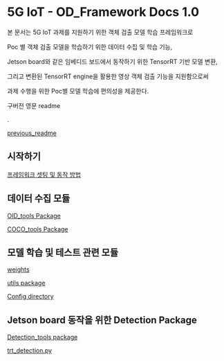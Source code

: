 # 5G IoT - OD_Framework Docs 1.0

본 문서는 5G IoT 과제를 지원하기 위한 객체 검출 모델 학습 프레임워크로

Poc 별 객체 검출 모델을 학습하기 위한 데이터 수집 및 학습 기능,

Jetson board와 같은 임베디드 보드에서 동작하기 위한 TensorRT 기반 모델 변환,

그리고 변환된 TensorRT engine을 활용한 영상 객체 검출 기능을 지원함으로써 

과제 수행을 위한 Poc별 모델 학습에 편의성을 제공한다. 

구버전 영문 readme 

.

[previous_readme](5G%20IoT%20-%20OD_Framework%20Docs%201%200%20109f70eae5844c6d8d82fe66c6019225/previous_readme%207a9f801e04284694b8e0c4f85c7a40e3.md)

## 시작하기

[프레임워크 셋팅 및 동작 방법 ](5G%20IoT%20-%20OD_Framework%20Docs%201%200%20109f70eae5844c6d8d82fe66c6019225/%E1%84%91%E1%85%B3%E1%84%85%E1%85%A6%E1%84%8B%E1%85%B5%E1%86%B7%E1%84%8B%E1%85%AF%E1%84%8F%E1%85%B3%20%E1%84%89%E1%85%A6%E1%86%BA%E1%84%90%E1%85%B5%E1%86%BC%20%E1%84%86%E1%85%B5%E1%86%BE%20%E1%84%83%E1%85%A9%E1%86%BC%E1%84%8C%E1%85%A1%E1%86%A8%20%E1%84%87%E1%85%A1%E1%86%BC%E1%84%87%E1%85%A5%E1%86%B8%206bb17222b11d4853872f66aba291f629.md)

## 데이터 수집 모듈

[OID_tools Package ](5G%20IoT%20-%20OD_Framework%20Docs%201%200%20109f70eae5844c6d8d82fe66c6019225/OID_tools%20Package%201127d76c2e924c319554de75d504b70f.md)

[COCO_tools Package](5G%20IoT%20-%20OD_Framework%20Docs%201%200%20109f70eae5844c6d8d82fe66c6019225/COCO_tools%20Package%2070c2eb25d4e34fa9b78739ebd6e4aab4.md)

## 모델 학습 및 테스트 관련 모듈

[weights](5G%20IoT%20-%20OD_Framework%20Docs%201%200%20109f70eae5844c6d8d82fe66c6019225/weights%206a82cf9230cc4bd9a8556a7381429acc.md)

[utils package ](5G%20IoT%20-%20OD_Framework%20Docs%201%200%20109f70eae5844c6d8d82fe66c6019225/utils%20package%20d716b552e77f4e4c9d0ea593c64133a0.md)

[Config directory ](5G%20IoT%20-%20OD_Framework%20Docs%201%200%20109f70eae5844c6d8d82fe66c6019225/Config%20directory%201f404e67c41d4349a18b4acf181baa31.md)

## Jetson board 동작을 위한 Detection Package

[Detection_tools package ](5G%20IoT%20-%20OD_Framework%20Docs%201%200%20109f70eae5844c6d8d82fe66c6019225/Detection_tools%20package%20e34919286f574563ab1bd87e0f5e3be8.md)

[trt_detection.py](5G%20IoT%20-%20OD_Framework%20Docs%201%200%20109f70eae5844c6d8d82fe66c6019225/trt_detection%20py%20820dff34d0834f7dabf41d5bafaf666e.md)
